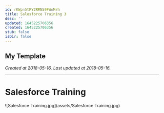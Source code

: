 ```yaml
---
id: rKWpn5tPY2RRN59FWnMrh
title: Salesforce Training 3
desc: ''
updated: 1645225706356
created: 1645225706356
stub: false
isDir: false
---
```

My Template
---

_Created at 2018-05-16._
_Last updated at 2018-05-16._




---

# Salesforce Training


![Salesforce Training.jpg](assets/Salesforce Training.jpg)

